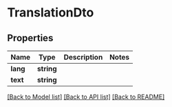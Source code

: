 # TranslationDto

## Properties
Name | Type | Description | Notes
------------ | ------------- | ------------- | -------------
**lang** | **string** |  | 
**text** | **string** |  | 

[[Back to Model list]](../README.md#documentation-for-models) [[Back to API list]](../README.md#documentation-for-api-endpoints) [[Back to README]](../README.md)


